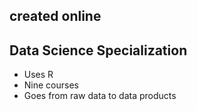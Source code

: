 ## created online
## Data Science Specialization

* Uses R
* Nine courses
* Goes from raw data to data products
